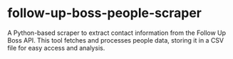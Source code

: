 # follow-up-boss-people-scraper
A Python-based scraper to extract contact information from the Follow Up Boss API. This tool fetches and processes people data, storing it in a CSV file for easy access and analysis.
